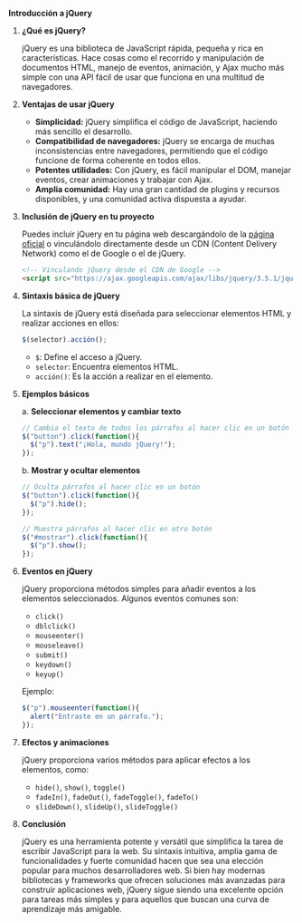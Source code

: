 **Introducción a jQuery**

1. **¿Qué es jQuery?**
   
   jQuery es una biblioteca de JavaScript rápida, pequeña y rica en características. Hace cosas como el recorrido y manipulación de documentos HTML, manejo de eventos, animación, y Ajax mucho más simple con una API fácil de usar que funciona en una multitud de navegadores.

2. **Ventajas de usar jQuery**

   - **Simplicidad:** jQuery simplifica el código de JavaScript, haciendo más sencillo el desarrollo.
   - **Compatibilidad de navegadores:** jQuery se encarga de muchas inconsistencias entre navegadores, permitiendo que el código funcione de forma coherente en todos ellos.
   - **Potentes utilidades:** Con jQuery, es fácil manipular el DOM, manejar eventos, crear animaciones y trabajar con Ajax.
   - **Amplia comunidad:** Hay una gran cantidad de plugins y recursos disponibles, y una comunidad activa dispuesta a ayudar.

3. **Inclusión de jQuery en tu proyecto**

   Puedes incluir jQuery en tu página web descargándolo de la [página oficial](https://jquery.com/) o vinculándolo directamente desde un CDN (Content Delivery Network) como el de Google o el de jQuery.

   ```html
   <!-- Vinculando jQuery desde el CDN de Google -->
   <script src="https://ajax.googleapis.com/ajax/libs/jquery/3.5.1/jquery.min.js"></script>
   ```

4. **Sintaxis básica de jQuery**

   La sintaxis de jQuery está diseñada para seleccionar elementos HTML y realizar acciones en ellos:

   ```javascript
   $(selector).acción();
   ```

   - `$`: Define el acceso a jQuery.
   - `selector`: Encuentra elementos HTML.
   - `acción()`: Es la acción a realizar en el elemento.

5. **Ejemplos básicos**

   a. **Seleccionar elementos y cambiar texto**

   ```javascript
   // Cambia el texto de todos los párrafos al hacer clic en un botón
   $("button").click(function(){
     $("p").text("¡Hola, mundo jQuery!");
   });
   ```

   b. **Mostrar y ocultar elementos**

   ```javascript
   // Oculta párrafos al hacer clic en un botón
   $("button").click(function(){
     $("p").hide();
   });

   // Muestra párrafos al hacer clic en otro botón
   $("#mostrar").click(function(){
     $("p").show();
   });
   ```

6. **Eventos en jQuery**

   jQuery proporciona métodos simples para añadir eventos a los elementos seleccionados. Algunos eventos comunes son:

   - `click()`
   - `dblclick()`
   - `mouseenter()`
   - `mouseleave()`
   - `submit()`
   - `keydown()`
   - `keyup()`

   Ejemplo:

   ```javascript
   $("p").mouseenter(function(){
     alert("Entraste en un párrafo.");
   });
   ```

7. **Efectos y animaciones**

   jQuery proporciona varios métodos para aplicar efectos a los elementos, como:

   - `hide()`, `show()`, `toggle()`
   - `fadeIn()`, `fadeOut()`, `fadeToggle()`, `fadeTo()`
   - `slideDown()`, `slideUp()`, `slideToggle()`

8. **Conclusión**

   jQuery es una herramienta potente y versátil que simplifica la tarea de escribir JavaScript para la web. Su sintaxis intuitiva, amplia gama de funcionalidades y fuerte comunidad hacen que sea una elección popular para muchos desarrolladores web. Si bien hay modernas bibliotecas y frameworks que ofrecen soluciones más avanzadas para construir aplicaciones web, jQuery sigue siendo una excelente opción para tareas más simples y para aquellos que buscan una curva de aprendizaje más amigable.
